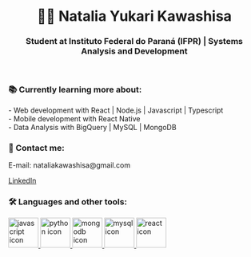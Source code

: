 <h1 align="center"> 👩‍💻 Natalia Yukari Kawashisa </h1>
<h3 align="center"> Student at Instituto Federal do Paraná (IFPR) | Systems Analysis and Development </h3>

<br>

<h3> 📚 Currently learning more about: </h3>
- Web development with React | Node.js | Javascript | Typescript
<br>
- Mobile development with React Native
<br>
- Data Analysis with BigQuery | MySQL | MongoDB

<h3> 📧 Contact me: </h3>
E-mail: nataliakawashisa@gmail.com
<p align="left">
<a href="https://www.linkedin.com/in/nataliakawashisa/" target="_blank"> LinkedIn </a>
</p>

<h3> 🛠️ Languages and other tools: </h3>
<p>
  <a href="https://developer.mozilla.org/pt-BR/docs/Web/JavaScript" target="_blank">
    <img src="https://images.icon-icons.com/2108/PNG/512/javascript_icon_130900.png" alt="javascript icon" width=60 height=60>
  </a>
  <a href="https://www.python.org/" target="_blank">
    <img src="https://images.icon-icons.com/2699/PNG/512/python_logo_icon_168886.png" alt="python icon" width=60 height=60>
  </a>
  <a href="https://www.mongodb.com/" target="_blank">
    <img src="https://images.icon-icons.com/2415/PNG/512/mongodb_original_wordmark_logo_icon_146425.png" alt="mongodb icon" width=60 height=60> 
  </a>
    <a href="https://www.mysql.com/" target="_blank"> 
    <img src="https://images.icon-icons.com/2415/PNG/512/mysql_original_wordmark_logo_icon_146417.png" alt="mysql icon" width=60 height=60>
  </a>
  <a href="https://react.dev/" target="_blank"> 
    <img src="https://images.icon-icons.com/2415/PNG/512/react_original_logo_icon_146374.png" alt="react icon" width=60 height=60>
  </a>
</p>

<!--
**NataliaYukari/NataliaYukari** is a ✨ _special_ ✨ repository because its `README.md` (this file) appears on your GitHub profile.

Here are some ideas to get you started:

- 🔭 I’m currently working on ...
- 🌱 I’m currently learning ...
- 👯 I’m looking to collaborate on ...
- 🤔 I’m looking for help with ...
- 💬 Ask me about ...
- 📫 How to reach me: ...
- 😄 Pronouns: ...
- ⚡ Fun fact: ...
-->
